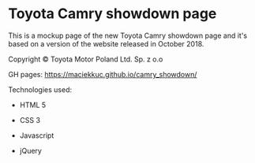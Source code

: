 # Toyota Camry showdown page

This is a mockup page of the new Toyota Camry showdown page and it's based on a version of the website released in October 2018.

Copyright © Toyota Motor Poland Ltd. Sp. z o.o

GH pages:
https://maciekkuc.github.io/camry_showdown/ 

Technologies used:

* HTML 5

* CSS 3

* Javascript

* jQuery
